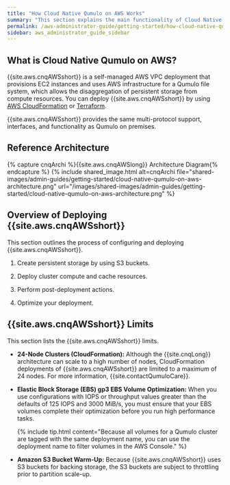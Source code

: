 ```yaml
---
title: "How Cloud Native Qumulo on AWS Works"
summary: "This section explains the main functionality of Cloud Native Qumulo on AWS (CNQ), shows the reference architecture, and lists the known limits. In addition, it provides an overview of the two-phase deployment."
permalink: /aws-administrator-guide/getting-started/how-cloud-native-qumulo-works.html
sidebar: aws_administrator_guide_sidebar
---
```


## What is Cloud Native Qumulo on AWS?
{{site.aws.cnqAWSshort}} is a self-managed AWS VPC deployment that provisions EC2 instances and uses AWS infrastructure for a Qumulo file system, which allows the disaggregation of persistent storage from compute resources. You can deploy {{site.aws.cnqAWSshort}} by using [AWS CloudFormation](cloudformation.html) or [Terraform](terraform.html).

{{site.aws.cnqAWSshort}} provides the same multi-protocol support, interfaces, and functionality as Qumulo on premises.


## Reference Architecture
{% capture cnqArchi %}{{site.aws.cnqAWSlong}} Architecture Diagram{% endcapture %}
{% include shared_image.html alt=cnqArchi file="shared-images/admin-guides/getting-started/cloud-native-qumulo-on-aws-architecture.png" url="/images/shared-images/admin-guides/getting-started/cloud-native-qumulo-on-aws-architecture.png" %}


## Overview of Deploying {{site.aws.cnqAWSshort}}
This section outlines the process of configuring and deploying {{site.aws.cnqAWSshort}}.

1. Create persistent storage by using S3 buckets.

1. Deploy cluster compute and cache resources.

1. Perform post-deployment actions.

1. Optimize your deployment.


## {{site.aws.cnqAWSshort}} Limits
This section lists the {{site.aws.cnqAWSshort}} limits.

* **24-Node Clusters (CloudFormation):** Although the {{site.cnqLong}} architecture can scale to a high number of nodes, CloudFormation deployments of {{site.aws.cnqAWSshort}} are limited to a maximum of 24 nodes. For more information, {{site.contactQumuloCare}}.

* **Elastic Block Storage (EBS) gp3 EBS Volume Optimization:** When you use configurations with IOPS or throughput values greater than the defaults of 125 IOPS and 3000 MiB/s, you must ensure that your EBS volumes complete their optimization before you run high performance tasks.

  {% include tip.html content="Because all volumes for a Qumulo cluster are tagged with the same deployment name, you can use the deployment name to filter volumes in the AWS Console." %}

* **Amazon S3 Bucket Warm-Up:** Because {{site.aws.cnqAWSshort}} uses S3 buckets for backing storage, the S3 buckets are subject to throttling prior to partition scale-up.

